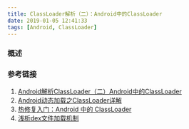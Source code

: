 ```yaml
---
title: ClassLoader解析（二）：Android中的ClassLoader
date: 2019-01-05 12:41:33
tags: [Android, ClassLoader]
---
```


### 概述

>

<!--more-->



### 参考链接

1. [Android解析ClassLoader（二）Android中的ClassLoader](https://blog.csdn.net/itachi85/article/details/78276837)
2. [Android动态加载之ClassLoader详解](https://www.jianshu.com/p/a620e368389a)
3. [热修复入门：Android 中的 ClassLoader](https://www.jianshu.com/p/96a72d1a7974)
4. [浅析dex文件加载机制](http://www.cnblogs.com/lanrenxinxin/p/4712224.html)

